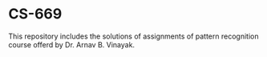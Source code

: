 # CS-669
 This repository includes the solutions of assignments of pattern recognition course offerd by Dr. Arnav B. Vinayak.
